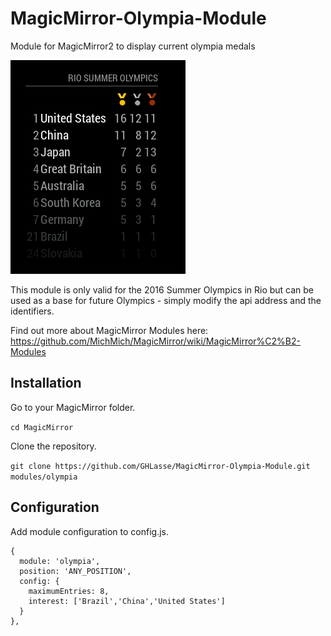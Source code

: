 # MagicMirror-Olympia-Module
Module for MagicMirror2 to display current olympia medals

![preview](https://github.com/GHLasse/MagicMirror-Olympia-Module/blob/master/.github/medalsRio01.png)

This module is only valid for the 2016 Summer Olympics in Rio but can be used as a base for future Olympics - simply modify the api address and the identifiers.

Find out more about MagicMirror Modules here:
https://github.com/MichMich/MagicMirror/wiki/MagicMirror%C2%B2-Modules

## Installation

Go to your MagicMirror folder.

 `cd MagicMirror`

Clone the repository.

 `git clone https://github.com/GHLasse/MagicMirror-Olympia-Module.git modules/olympia`
 
 
## Configuration

Add module configuration to config.js.

```
{
  module: 'olympia',
  position: 'ANY_POSITION',
  config: {
    maximumEntries: 8,
    interest: ['Brazil','China','United States']
  }
},
```


